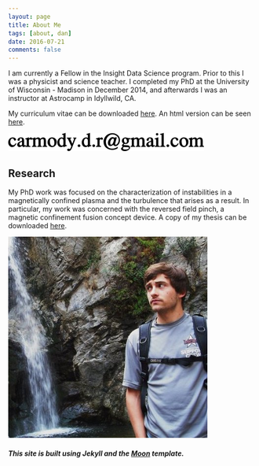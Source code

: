```yaml
---
layout: page
title: About Me
tags: [about, dan]
date: 2016-07-21
comments: false
---
```


I am currently a Fellow in the Insight Data Science program. Prior to this I was a physicist and science teacher. I completed my PhD at the University of Wisconsin - Madison in December 2014, and afterwards I was an instructor at Astrocamp in Idyllwild, CA. 

My curriculum vitae can be downloaded <a href="carmody_cv.pdf">here</a>. An html version can be seen <a href="cv.html">here</a>. 

![email](/assets/img/email.png)

## Research
My PhD work was focused on the characterization of instabilities in a magnetically confined plasma and the turbulence that arises as a result. In particular, my work was concerned with the reversed field pinch, a magnetic confinement fusion concept device. A copy of my thesis can be downloaded <a href="carmody_thesis.pdf">here</a>.

![waterfall](/assets/img/Waterfall.jpg)



##### This site is built using Jekyll and the <a href="http://taylantatli.github.io/Moon"><b>Moon</b></a> template.



      
